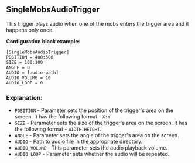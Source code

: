 ## SingleMobsAudioTrigger

 This trigger plays audio when one of the mobs enters the trigger area and it happens only once.

 **Configuration block example:**

    [SingleMobsAudioTrigger]
    POSITION = 400:500
    SIZE = 100:100
    ANGLE = 0
    AUDIO = [audio-path]
    AUDIO_VOLUME = 10
    AUDIO_LOOP = 0

 ### Explanation:

 * `POSITION` - Parameter sets the position of the trigger's area on the screen. It has the following format - `X:Y`.
 * `SIZE` - Parameter sets the size of the trigger's area on the screen. It has the following format - `WIDTH:HEIGHT`.
 * `ANGLE` - Parameter sets the angle of the trigger's area on the screen.
 * `AUDIO` - Path to audio file in the appropriate directory.
 * `AUDIO_VOLUME` - This parameter sets the audio playback volume.
 * `AUDIO_LOOP` - Parameter sets whether the audio will be repeated.